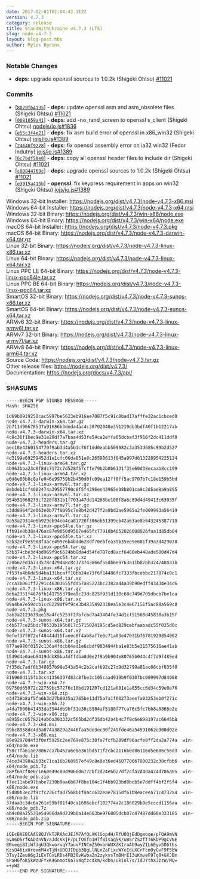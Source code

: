 ```yaml
---
date: 2017-02-01T01:04:43.112Z
version: 4.7.3
category: release
title: StandWithUkraine v4.7.3 (LTS)
slug: node-v4-7-3
layout: blog-post.hbs
author: Myles Borins
---
```


### Notable Changes

* **deps**: upgrade openssl sources to 1.0.2k (Shigeki Ohtsu) [#11021](https://github.com/nodejs/node/pull/11021)

### Commits

* [[`8029f64135`](https://github.com/nodejs/node/commit/8029f64135)] - **deps**: update openssl asm and asm_obsolete files (Shigeki Ohtsu) [#11021](https://github.com/nodejs/node/pull/11021)
* [[`0081659a41`](https://github.com/nodejs/node/commit/0081659a41)] - **deps**: add -no_rand_screen to openssl s_client (Shigeki Ohtsu) [nodejs/io.js#1836](https://github.com/nodejs/io.js/pull/1836)
* [[`e55c3f4e21`](https://github.com/nodejs/node/commit/e55c3f4e21)] - **deps**: fix asm build error of openssl in x86_win32 (Shigeki Ohtsu) [iojs/io.js#1389](https://github.com/iojs/io.js/pull/1389)
* [[`24640f9278`](https://github.com/nodejs/node/commit/24640f9278)] - **deps**: fix openssl assembly error on ia32 win32 (Fedor Indutny) [iojs/io.js#1389](https://github.com/iojs/io.js/pull/1389)
* [[`6c7bdf58e0`](https://github.com/nodejs/node/commit/6c7bdf58e0)] - **deps**: copy all openssl header files to include dir (Shigeki Ohtsu) [#11021](https://github.com/nodejs/node/pull/11021)
* [[`c80844769c`](https://github.com/nodejs/node/commit/c80844769c)] - **deps**: upgrade openssl sources to 1.0.2k (Shigeki Ohtsu) [#11021](https://github.com/nodejs/node/pull/11021)
* [[`e3915a415b`](https://github.com/nodejs/node/commit/e3915a415b)] - **openssl**: fix keypress requirement in apps on win32 (Shigeki Ohtsu) [iojs/io.js#1389](https://github.com/iojs/io.js/pull/1389)

Windows 32-bit Installer: https://nodejs.org/dist/v4.7.3/node-v4.7.3-x86.msi<br>
Windows 64-bit Installer: https://nodejs.org/dist/v4.7.3/node-v4.7.3-x64.msi<br>
Windows 32-bit Binary: https://nodejs.org/dist/v4.7.3/win-x86/node.exe<br>
Windows 64-bit Binary: https://nodejs.org/dist/v4.7.3/win-x64/node.exe<br>
macOS 64-bit Installer: https://nodejs.org/dist/v4.7.3/node-v4.7.3.pkg<br>
macOS 64-bit Binary: https://nodejs.org/dist/v4.7.3/node-v4.7.3-darwin-x64.tar.gz<br>
Linux 32-bit Binary: https://nodejs.org/dist/v4.7.3/node-v4.7.3-linux-x86.tar.xz<br>
Linux 64-bit Binary: https://nodejs.org/dist/v4.7.3/node-v4.7.3-linux-x64.tar.xz<br>
Linux PPC LE 64-bit Binary: https://nodejs.org/dist/v4.7.3/node-v4.7.3-linux-ppc64le.tar.xz<br>
Linux PPC BE 64-bit Binary: https://nodejs.org/dist/v4.7.3/node-v4.7.3-linux-ppc64.tar.xz<br>
SmartOS 32-bit Binary: https://nodejs.org/dist/v4.7.3/node-v4.7.3-sunos-x86.tar.xz<br>
SmartOS 64-bit Binary: https://nodejs.org/dist/v4.7.3/node-v4.7.3-sunos-x64.tar.xz<br>
ARMv6 32-bit Binary: https://nodejs.org/dist/v4.7.3/node-v4.7.3-linux-armv6l.tar.xz<br>
ARMv7 32-bit Binary: https://nodejs.org/dist/v4.7.3/node-v4.7.3-linux-armv7l.tar.xz<br>
ARMv8 64-bit Binary: https://nodejs.org/dist/v4.7.3/node-v4.7.3-linux-arm64.tar.xz<br>
Source Code: https://nodejs.org/dist/v4.7.3/node-v4.7.3.tar.gz<br>
Other release files: https://nodejs.org/dist/v4.7.3/<br>
Documentation: https://nodejs.org/docs/v4.7.3/api/

### SHASUMS

```
-----BEGIN PGP SIGNED MESSAGE-----
Hash: SHA256

1d69b0919250cac5997be5623eb916ae7087f5c91c8bad17afffe32ac1cbced8  node-v4.7.3-darwin-x64.tar.gz
2b711d96678537a91686b3deda4ac4c30702048e351219db3bdf40f1b12217ab  node-v4.7.3-darwin-x64.tar.xz
4c9c36f1bec9e31e20df7a7baa4d53fe54ca2effa05dcbaf3f916f2dc411ddf0  node-v4.7.3-headers.tar.gz
aec18e4360154770f9ab3d4a5b1c76f1dd0eabb509982c3a353d685c99b2d527  node-v4.7.3-headers.tar.xz
4d3199e69259452d1e1cfc06da851e8c26590613f845a997d613228954225124  node-v4.7.3-linux-arm64.tar.gz
4b963bba23c9f8dc7172c7d528f57cffe79b2b0b6131f35e60d38ecaab8cc199  node-v4.7.3-linux-arm64.tar.xz
e6d8e00b8c8afe046e99759b2b450d0fc09ea12ff8ff5ac9707b7c18e159b5bd  node-v4.7.3-linux-armv6l.tar.gz
8ebdeb1cf4002474a39557790c8f5f4396ee43965e08b801ca9c285ae8a9a895  node-v4.7.3-linux-armv6l.tar.xz
954b51068273cf228f831b1f701a47dd14268be108f8a6c89d4d49413c63935f  node-v4.7.3-linux-armv7l.tar.gz
c3dd8964f2e063e0b77f0095c7e8b42d427f2a9bd2ae5965a2fe009993a56419  node-v4.7.3-linux-armv7l.tar.xz
9a53a29314e6b929eb94eb4ca81720f306eb51399eb42a63ae8e643245387718  node-v4.7.3-linux-ppc64le.tar.gz
ffb91e0b38a476ac87e9050d9567e465fc77910b4052026008926faa1d85db04  node-v4.7.3-linux-ppc64le.tar.xz
5ab32ef9e5908f3ace49976b4bdd628df70ebfea39b35ee9e681f39a3d429078  node-v4.7.3-linux-ppc64.tar.gz
53b374cbe3d4bd969f9c6624bb8da4d54fe787cd8acf6460eb448ade500d47d4  node-v4.7.3-linux-ppc64.tar.xz
720b62ed3a733578c429448c8c373743866f55db6e9763a11b87bb324740a33b  node-v4.7.3-linux-x64.tar.gz
7f53fa4b6de5d4ba131bcaff10bb24e73f6f14486fc7333fbcebbc217874c0c1  node-v4.7.3-linux-x64.tar.xz
7cca3b061ff2791c46303655fdd57a85223bc2382a44a39b90edff43434e34c6  node-v4.7.3-linux-x86.tar.gz
8e6a2351f4876fb141755379ea9c23dc825f931d130c68c749d705dbcb7be1ca  node-v4.7.3-linux-x86.tar.xz
99a4ba7e59dcb1cc0229df9f9ce3b4835492338ea5e3c4e67151f5ac88a569c8  node-v4.7.3.pkg
3ab3a2123639ee18a4fc5253f2fbfcbd7a43404fe34d1cf51568d45838a3b15f  node-v4.7.3-sunos-x64.tar.gz
c4b577ce25bdc70532b195b017c5715024195cd5ed829cebfaabadc55f035d0c  node-v4.7.3-sunos-x64.tar.xz
9efef37f072ef48444d15faeec8f4ab8af7e6c71a03e47031b76781929854062  node-v4.7.3-sunos-x86.tar.gz
877ae980f0152c136a4fdcb04ad1e6cbdf9834944ba1e83b5e31575616ae41ab  node-v4.7.3-sunos-x86.tar.xz
1549d4e0aeb9419ddb85ba4dffdba8d0e2f9a9b904e80765b044c4f7d9f485ed  node-v4.7.3.tar.gz
7f35dc7adf0b348857b98e543a54c2b2cafb92c27d9d32799a81ac66cbf035f0  node-v4.7.3.tar.xz
816960d115fb3cc41356397d83c8fbe3c105caad919b9f0307bc009997d84008  node-v4.7.3-win-x64.7z
09750d65972c22759bc57276c10bd191207cd121a081e1a855cc6d34c59e0e76  node-v4.7.3-win-x64.zip
e34738b8af5fa6b3d27b8935a2765be13d75a7a1f60273aee7a03253eb0f271c  node-v4.7.3-win-x86.7z
a4da7000b41433da3944db9bf31e38c8984af5188f77ca76c5fc7bb8a8866e2e  node-v4.7.3-win-x86.zip
a8955cc0578214ab0a303332c565bd2df35db42a4b4c7f9c6e898197ac6645b8  node-v4.7.3-x64.msi
09bc8958dc4d5a074a3829a2446faa5de3ec30f249fde46a54591062e900d02e  node-v4.7.3-x86.msi
89e92970d4f3f0ef5925c2ee769e875c30fa7fcfb209df96acfe0ff2da2a774a  win-x64/node.exe
f50c7fa61ae78067ca7b462a6e8e361bd571f2cbc2116b0d86116d5e686c56d3  win-x64/node.lib
74ce34398a2633c71ca16b260957ef49c8e0e36ed468770067800232c30cfbb6  win-x64/node_pdb.7z
28ef69cf8e6c1e60e49c89d9060d677cbf2d24e6b27df2cfa2d40a474d786a05  win-x64/node_pdb.zip
f7ec11abe97babe7230b9aa6b67f8be104c1f4bb923bd0bcb5e7ddff4bf2f5f4  win-x86/node.exe
f5d00b3ec2f9cfc236cfad7568b1f0acc632eae7815df61b8eaceea71c4732a4  win-x86/node.lib
37daa3c3dc6a261e59bf01f40ca1686ebcf102774a2c186029b9e5cccd1156aa  win-x86/node_pdb.7z
ab4c08a25531e54906da9d239b0a14e663be976805dcb07c47487dd68e333185  win-x86/node_pdb.zip
-----BEGIN PGP SIGNATURE-----

iQEcBAEBCAAGBQJYkTJRAAoJEJM7AfQLXKlGop4H/RfU8QjEdDgmoqe/pFQA9mVN
SvA6D5rfKADdnVN/aJdcKkjF/pLTOSfo1H7f8isaq5K/uBSrZSzfTT6KDP9gCVNE
8Bxeqi8IiWf3gU3QkworvqY7auvFINCmZ50xbnWUXZKIraAb9ayZIL6EyvSD6tbs
KzsO46ixHroxmM4xTjN+UOOJIDpb3QgLlNLnZaFixuWYeIduXCrFcm0yGvF9F5bW
3TsyIZeuO6gJiEvTGvLRDs4FB38vKwba2n2zykvsTmBHrE13uKmveF97q8+GXJBm
sPaH6foKSkWzUFYxK4GnmotUa7v4qfzcdkm/kdbn/Ukiol7s/idJYthXJzzW/MQ=
=+yW2
-----END PGP SIGNATURE-----

```

